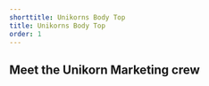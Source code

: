 ```yaml
---
shorttitle: Unikorns Body Top
title: Unikorns Body Top
order: 1
---
```

## Meet the Unikorn Marketing crew